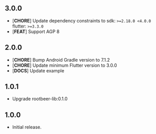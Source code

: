 ## 3.0.0

* [**CHORE**] Update dependency constraints to sdk: `>=2.18.0 <4.0.0` flutter: `>=3.3.0`
* [**FEAT**] Support AGP 8

## 2.0.0

* [**CHORE**] Bump Android Gradle version to 7.1.2
* [**CHORE**] Update minimum Flutter version to 3.0.0
* [**DOCS**] Update example

## 1.0.1

* Upgrade rootbeer-lib:0.1.0

## 1.0.0

* Initial release.
